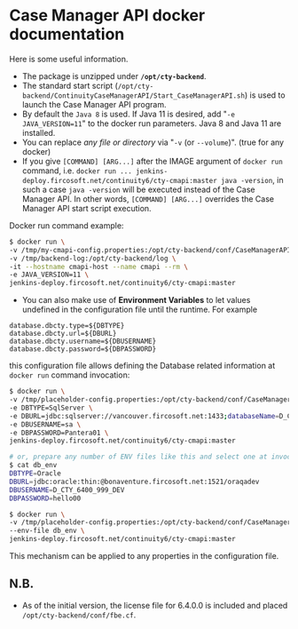 # Case Manager API docker documentation

Here is some useful information.

- The package is unzipped under **`/opt/cty-backend`**.
- The standard start script (`/opt/cty-backend/ContinuityCaseManagerAPI/Start_CaseManagerAPI.sh`)
  is used to launch the Case Manager API program.
- By default the `Java 8` is used. If Java 11 is desired, add
  "`-e JAVA_VERSION=11`" to the docker run parameters. Java 8 and
  Java 11 are installed.
- You can replace *any file or directory* via "`-v` (or `--volume`)". (true for any docker)
- If you give `[COMMAND] [ARG...]` after the IMAGE argument of `docker run` command,
  i.e. `docker run ... jenkins-deploy.fircosoft.net/continuity6/cty-cmapi:master java -version`,
  in such a case `java -version` will be executed instead of the Case Manager API.
  In other words, `[COMMAND] [ARG...]` overrides the Case Manager API start script execution.

Docker run command example:
```sh
$ docker run \
-v /tmp/my-cmapi-config.properties:/opt/cty-backend/conf/CaseManagerAPI.properties \
-v /tmp/backend-log:/opt/cty-backend/log \
-it --hostname cmapi-host --name cmapi --rm \
-e JAVA_VERSION=11 \
jenkins-deploy.fircosoft.net/continuity6/cty-cmapi:master
```

- You can also make use of **Environment Variables** to let values undefined in the configuration file
  until the runtime. For example
```
database.dbcty.type=${DBTYPE}
database.dbcty.url=${DBURL}
database.dbcty.username=${DBUSERNAME}
database.dbcty.password=${DBPASSWORD}
```
  this configuration file allows defining the Database related information at `docker run` command invocation:
```sh
$ docker run \
-v /tmp/placeholder-config.properties:/opt/cty-backend/conf/CaseManagerAPI.properties \
-e DBTYPE=SqlServer \
-e DBURL=jdbc:sqlserver://vancouver.fircosoft.net:1433;databaseName=D_CTY_6400_999_DEV \
-e DBUSERNAME=sa \
-e DBPASSWORD=Pantera01 \
jenkins-deploy.fircosoft.net/continuity6/cty-cmapi:master

# or, prepare any number of ENV files like this and select one at invocation
$ cat db_env
DBTYPE=Oracle
DBURL=jdbc:oracle:thin:@bonaventure.fircosoft.net:1521/oraqadev
DBUSERNAME=D_CTY_6400_999_DEV
DBPASSWORD=hello00

$ docker run \
-v /tmp/placeholder-config.properties:/opt/cty-backend/conf/CaseManagerAPI.properties \
--env-file db_env \
jenkins-deploy.fircosoft.net/continuity6/cty-cmapi:master
```
This mechanism can be applied to any properties in the configuration file.

## N.B.
- As of the initial version, the license file for 6.4.0.0 is included and placed `/opt/cty-backend/conf/fbe.cf`.